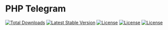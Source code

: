 # PHP Telegram
<p align="left">
<a href="https://packagist.org/packages/debva/PhpTelegram"><img src="https://img.shields.io/packagist/dt/debva/PhpTelegram" alt="Total Downloads"></a>
<a href="https://github.com/debva/PhpTelegram"><img src="https://img.shields.io/github/issues/debva/PhpTelegram" alt="Latest Stable Version"></a>
<a href="https://github.com/debva/PhpTelegram"><img src="https://img.shields.io/github/forks/debva/PhpTelegram" alt="License"></a>
<a href="https://github.com/debva/PhpTelegram"><img src="https://img.shields.io/github/stars/debva/PhpTelegram" alt="License"></a>
<a href="https://github.com/debva/PhpTelegram"><img src="https://img.shields.io/github/license/debva/PhpTelegram" alt="License"></a>
</p>
